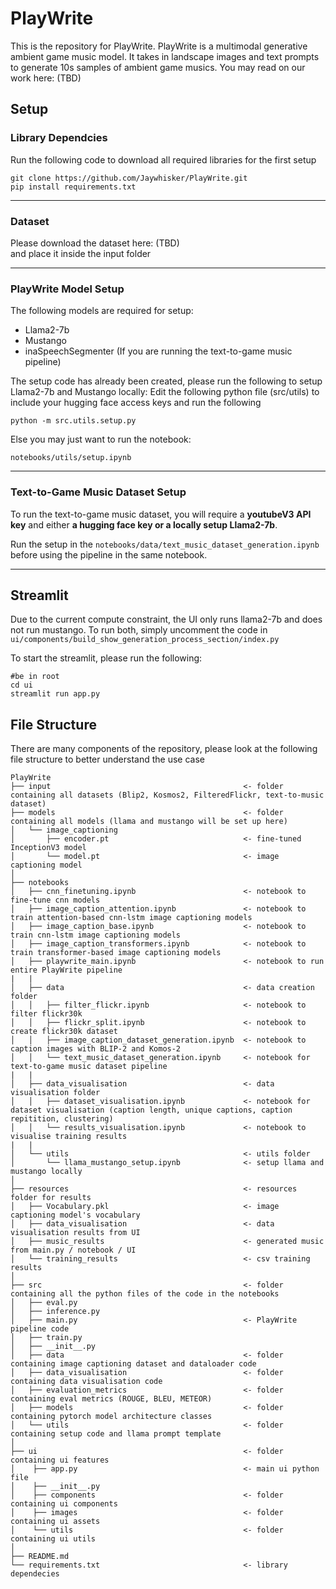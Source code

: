 # PlayWrite
This is the repository for PlayWrite. PlayWrite is a multimodal generative ambient game music model. It takes in landscape images and text prompts to generate 10s samples of ambient game musics.
You may read on our work here: (TBD)

## Setup
### Library Dependcies
Run the following code to download all required libraries for the first setup
```
git clone https://github.com/Jaywhisker/PlayWrite.git
pip install requirements.txt
```
___
### Dataset
Please download the dataset here: (TBD) <br/> and place it inside the input folder
___
### PlayWrite Model Setup
The following models are required for setup:
- Llama2-7b
- Mustango
- inaSpeechSegmenter (If you are running the text-to-game music pipeline)

The setup code has already been created, please run the following to setup Llama2-7b and Mustango locally:
Edit the following python file (src/utils) to include your hugging face access keys and run the following
```
python -m src.utils.setup.py
```
Else you may just want to run the notebook:
```
notebooks/utils/setup.ipynb
```
___
### Text-to-Game Music Dataset Setup
To run the text-to-game music dataset, you will require a **youtubeV3 API key** and either **a hugging face key or a locally setup Llama2-7b**.

Run the setup in the ```notebooks/data/text_music_dataset_generation.ipynb``` before using the pipeline in the same notebook.
___
## Streamlit
Due to the current compute constraint, the UI only runs llama2-7b and does not run mustango. To run both, simply uncomment the code in ```ui/components/build_show_generation_process_section/index.py```

To start the streamlit, please run the following:
```
#be in root
cd ui
streamlit run app.py
```

## File Structure
There are many components of the repository, please look at the following file structure to better understand the use case
```{ssh}
PlayWrite
├── input                                           <- folder containing all datasets (Blip2, Kosmos2, FilteredFlickr, text-to-music dataset)
├── models                                          <- folder containing all models (llama and mustango will be set up here)
│   └── image_captioning 
│       ├── encoder.pt                              <- fine-tuned InceptionV3 model
│       └── model.pt                                <- image captioning model
│
├── notebooks
│   ├── cnn_finetuning.ipynb                        <- notebook to fine-tune cnn models
│   ├── image_caption_attention.ipynb               <- notebook to train attention-based cnn-lstm image captioning models
│   ├── image_caption_base.ipynb                    <- notebook to train cnn-lstm image captioning models
│   ├── image_caption_transformers.ipynb            <- notebook to train transformer-based image captioning models
│   ├── playwrite_main.ipynb                        <- notebook to run entire PlayWrite pipeline
|   |
│   ├── data                                        <- data creation folder
│   │   ├── filter_flickr.ipynb                     <- notebook to filter flickr30k
│   │   ├── flickr_split.ipynb                      <- notebook to create flickr30k dataset
│   │   ├── image_caption_dataset_generation.ipynb  <- notebook to caption images with BLIP-2 and Komos-2
│   │   └── text_music_dataset_generation.ipynb     <- notebook for text-to-game music dataset pipeline
|   |
│   ├── data_visualisation                          <- data visualisation folder
│   │   ├── dataset_visualisation.ipynb             <- notebook for dataset visualisation (caption length, unique captions, caption repitition, clustering)
│   │   └── results_visualisation.ipynb             <- notebook to visualise training results
|   |
│   └── utils                                       <- utils folder
│       └── llama_mustango_setup.ipynb              <- setup llama and mustango locally
│
├── resources                                       <- resources folder for results 
│   ├── Vocabulary.pkl                              <- image captioning model's vocabulary
│   ├── data_visualisation                          <- data visualisation results from UI
│   ├── music_results                               <- generated music from main.py / notebook / UI
│   └── training_results                            <- csv training results
│
├── src                                             <- folder containing all the python files of the code in the notebooks
│   ├── eval.py
│   ├── inference.py
│   ├── main.py                                     <- PlayWrite pipeline code
│   ├── train.py
│   ├── __init__.py
│   ├── data                                        <- folder containing image captioning dataset and dataloader code
│   ├── data_visualisation                          <- folder containing data visualisation code 
│   ├── evaluation_metrics                          <- folder containing eval metrics (ROUGE, BLEU, METEOR)
│   ├── models                                      <- folder containing pytorch model architecture classes
│   └── utils                                       <- folder containing setup code and llama prompt template
│
├── ui                                              <- folder containing ui features
│    ├── app.py                                     <- main ui python file
│    ├── __init__.py
│    ├── components                                 <- folder containing ui components
│    ├── images                                     <- folder containing ui assets
│    └── utils                                      <- folder containing ui utils
│
├── README.md
└── requirements.txt                                <- library dependecies
```
